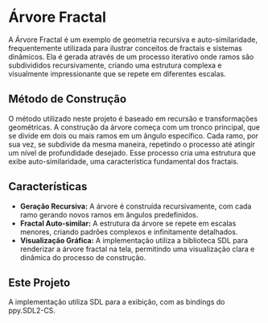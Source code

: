 # Árvore Fractal

A Árvore Fractal é um exemplo de geometria recursiva e auto-similaridade, frequentemente utilizada para ilustrar conceitos de fractais e sistemas dinâmicos. Ela é gerada através de um processo iterativo onde ramos são subdivididos recursivamente, criando uma estrutura complexa e visualmente impressionante que se repete em diferentes escalas.

## Método de Construção

O método utilizado neste projeto é baseado em recursão e transformações geométricas. A construção da árvore começa com um tronco principal, que se divide em dois ou mais ramos em um ângulo específico. Cada ramo, por sua vez, se subdivide da mesma maneira, repetindo o processo até atingir um nível de profundidade desejado. Esse processo cria uma estrutura que exibe auto-similaridade, uma característica fundamental dos fractais.

## Características

- **Geração Recursiva:** A árvore é construída recursivamente, com cada ramo gerando novos ramos em ângulos predefinidos.
- **Fractal Auto-similar:** A estrutura da árvore se repete em escalas menores, criando padrões complexos e infinitamente detalhados.
- **Visualização Gráfica:** A implementação utiliza a biblioteca SDL para renderizar a árvore fractal na tela, permitindo uma visualização clara e dinâmica do processo de construção.

## Este Projeto

A implementação utiliza SDL para a exibição, com as bindings do ppy.SDL2-CS.
